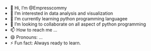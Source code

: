 - 👋 Hi, I’m @Empresscommy
- 👀 I’m interested in data analysis and visualization
- 🌱 I’m currently learning python programming languagee
- 💞️ I’m looking to collaborate on all aspect of python programming
- 📫 How to reach me ...
- 😄 Pronouns: ...
- ⚡ Fun fact: Always ready to learn.

<!---
Empresscommy/Empresscommy is a ✨ special ✨ repository because its `README.md` (this file) appears on your GitHub profile.
You can click the Preview link to take a look at your changes.
--->
